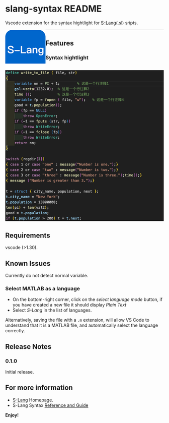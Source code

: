 # slang-syntax README
Vscode extension for the syntax hightlight for [S-Lang](https://www.jedsoft.org/slang/)(.sl) sripts.

<img  src="images/slang_logo.png" width=128 align="left" />

---

## Features

### Syntax hightlight
![screenshot](images/syntax.png)

## Requirements
vscode (>1.30).

## Known Issues
Currently do not detect normal variable.

### Select MATLAB as a language
* On the bottom-right corner, click on the *select language mode* button, if you have created a new file it should display *Plain Text*
* Select *S-Lang* in the list of languages.

Alternatively, saving the file with a `.m` extension, will allow VS Code to understand that it is a MATLAB file, and automatically select the language correctly.

## Release Notes

### 0.1.0

Initial release.

## For more information
* [S-Lang](https://www.jedsoft.org/slang/) Homepage.
* S-Lang Syntax [Reference and Guide](https://www.jedsoft.org/slang/docs.html)

**Enjoy!**
